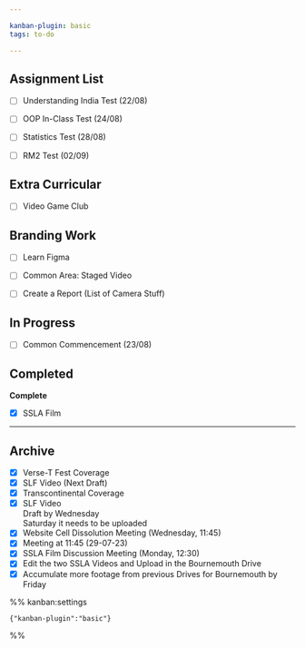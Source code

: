 ```yaml
---

kanban-plugin: basic
tags: to-do

---
```


## Assignment List

- [ ] Understanding India Test (22/08)
- [ ] OOP In-Class Test (24/08)
- [ ] Statistics Test (28/08)
- [ ] RM2 Test (02/09)


## Extra Curricular

- [ ] Video Game Club


## Branding Work

- [ ] Learn Figma
- [ ] Common Area: Staged Video
- [ ] Create a Report (List of Camera Stuff)


## In Progress

- [ ] Common Commencement (23/08)


## Completed

**Complete**
- [x] SSLA Film


***

## Archive

- [x] Verse-T Fest Coverage
- [x] SLF Video (Next Draft)
- [x] Transcontinental Coverage
- [x] SLF Video <br>Draft by Wednesday<br>Saturday it needs to be uploaded
- [x] Website Cell Dissolution Meeting (Wednesday, 11:45)
- [x] Meeting at 11:45 (29-07-23)
- [x] SSLA Film Discussion Meeting (Monday, 12:30)
- [x] Edit the two SSLA Videos and Upload in the Bournemouth Drive
- [x] Accumulate more footage from previous Drives for Bournemouth by Friday

%% kanban:settings
```
{"kanban-plugin":"basic"}
```
%%